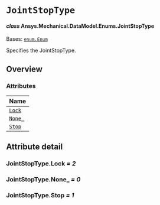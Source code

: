 # `JointStopType`

<a id="ansys.mechanical.stubs.v242.Ansys.Mechanical.DataModel.Enums.JointStopType"></a>

#### *class* Ansys.Mechanical.DataModel.Enums.JointStopType

Bases: [`enum.Enum`](https://docs.python.org/3/library/enum.html#enum.Enum)

Specifies the JointStopType.

<!-- !! processed by numpydoc !! -->

<a id="overview"></a>

## Overview

### Attributes

| Name |
| --------------------------------- |
| [`Lock`](#JointStopType.Lock) |
| [`None_`](#JointStopType.None_) |
| [`Stop`](#JointStopType.Stop) |

<a id="attribute-detail"></a>

## Attribute detail

<a id="JointStopType.Lock"></a>

### JointStopType.Lock *= 2*

<a id="JointStopType.None_"></a>

### JointStopType.None_ *= 0*

<a id="JointStopType.Stop"></a>

### JointStopType.Stop *= 1*


